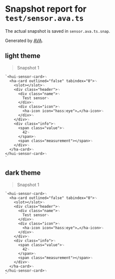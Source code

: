 # Snapshot report for `test/sensor.ava.ts`

The actual snapshot is saved in `sensor.ava.ts.snap`.

Generated by [AVA](https://avajs.dev).

## light theme

> Snapshot 1

    `<hui-sensor-card>␊
      <ha-card outlined="false" tabindex="0">␊
        <slot></slot>␊
        <div class="header">␊
          <div class="name">␊
            Test sensor␊
          </div>␊
          <div class="icon">␊
            <ha-icon icon="hass:eye">…</ha-icon>␊
          </div>␊
        </div>␊
        <div class="info">␊
          <span class="value">␊
            42␊
          </span>␊
          <span class="measurement"></span>␊
        </div>␊
      </ha-card>␊
    </hui-sensor-card>␊
    `

## dark theme

> Snapshot 1

    `<hui-sensor-card>␊
      <ha-card outlined="false" tabindex="0">␊
        <slot></slot>␊
        <div class="header">␊
          <div class="name">␊
            Test sensor␊
          </div>␊
          <div class="icon">␊
            <ha-icon icon="hass:eye">…</ha-icon>␊
          </div>␊
        </div>␊
        <div class="info">␊
          <span class="value">␊
            42␊
          </span>␊
          <span class="measurement"></span>␊
        </div>␊
      </ha-card>␊
    </hui-sensor-card>␊
    `
